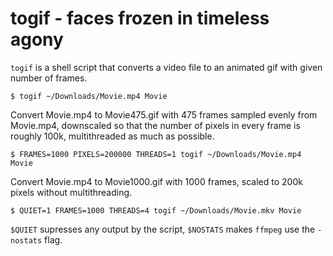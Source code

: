 togif - faces frozen in timeless agony
======================================
`togif` is a shell script that converts a video file to an animated gif with
given number of frames.

```
$ togif ~/Downloads/Movie.mp4 Movie
```
Convert Movie.mp4 to Movie475.gif with 475 frames sampled evenly from
Movie.mp4, downscaled so that the number of pixels in every frame is roughly
100k, multithreaded as much as possible.

```
$ FRAMES=1000 PIXELS=200000 THREADS=1 togif ~/Downloads/Movie.mp4 Movie
```
Convert Movie.mp4 to Movie1000.gif with 1000 frames, scaled to 200k pixels
without multithreading.

```
$ QUIET=1 FRAMES=1000 THREADS=4 togif ~/Downloads/Movie.mkv Movie
```
`$QUIET` supresses any output by the script, `$NOSTATS` makes `ffmpeg` use the
`-nostats` flag.
